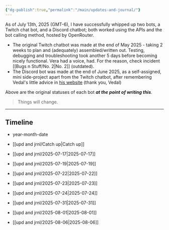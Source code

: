 ```yaml
---
{"dg-publish":true,"permalink":"/main/updates-and-journal/"}
---
```


As of July 13th, 2025 (GMT-6), I have successfully whipped up two bots, a Twitch chat bot, and a Discord chatbot; both worked using the APIs and the bot calling method, hosted by OpenRouter.

- The original Twitch chatbot was made at the end of May 2025 - taking 2 weeks to plan and (adequately) assembled/written out. Testing, debugging and troubleshooting took another 5 days before becoming nicely functional. Vera had a voice, had. For the reason, check incident [[Bugs n Stuff/No. 2\|No. 2]] (outdated).
- The Discord bot was made at the end of June 2025, as a self-assigned, mini side-project apart from the Twitch chatbot, after remembering Vedal's little advice in [his website](https://vedal.ai/advice/) (thank you, Vedal)

Above are the original statuses of each bot ***at the point of writing this***.

>Things will change.

---
## Timeline
- year-month-date
	
- [[upd and jrnl/Catch up\|Catch up]]
	
- [[upd and jrnl/2025-07-17\|2025-07-17]]
	
- [[upd and jrnl/2025-07-19\|2025-07-19]]
	
- [[upd and jrnl/2025-07-22\|2025-07-22]]
	
- [[upd and jrnl/2025-07-23\|2025-07-23]]
	
- [[upd and jrnl/2025-07-24\|2025-07-24]]
	
- [[upd and jrnl/2025-07-31\|2025-07-31]]
	
- [[upd and jrnl/2025-08-01\|2025-08-01]]
	
- [[upd and jrnl/2025-08-06\|2025-08-06]]